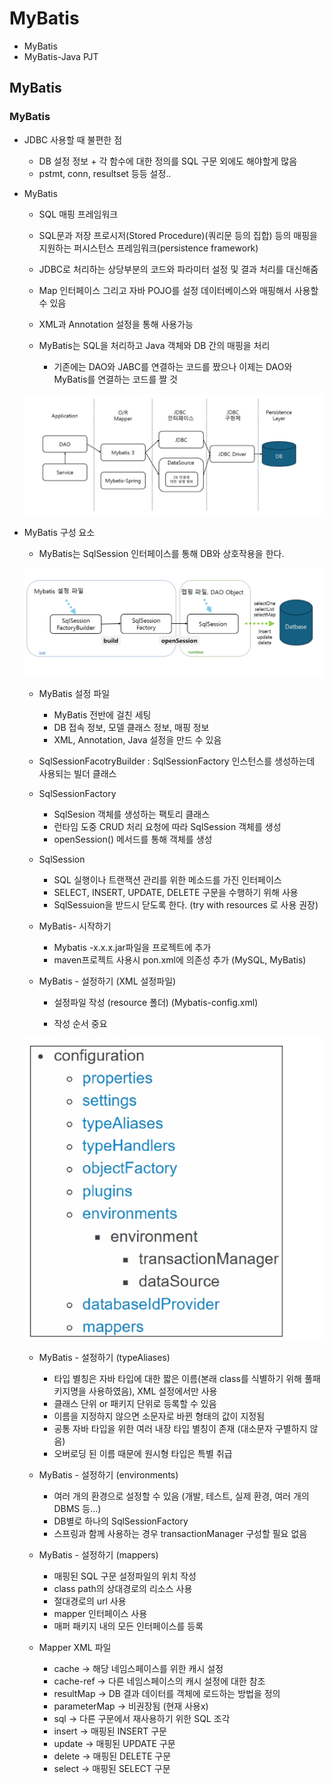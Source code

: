 # MyBatis
- MyBatis
- MyBatis-Java PJT

## MyBatis
### MyBatis
- JDBC 사용할 때 불편한 점
    - DB 설정 정보 + 각 함수에 대한 정의를 SQL 구문 외에도 해야할게 많음
    - pstmt, conn, resultset 등등 설정..
- MyBatis
    - SQL 매핑 프레임워크
    - SQL문과 저장 프로시저(Stored Procedure)(쿼리문 등의 집합) 등의 매핑을 지원하는 퍼시스턴스 프레임워크(persistence framework)
    - JDBC로 처리하는 상당부분의 코드와 파라미터 설정 및 결과 처리를 대신해줌
    - Map 인터페이스 그리고 자바 POJO를 설정 데이터베이스와 매핑해서 사용할 수 있음
    - XML과 Annotation 설정을 통해 사용가능

    - MyBatis는 SQL을 처리하고 Java 객체와 DB 간의 매핑을 처리
        - 기존에는 DAO와 JABC를 연결하는 코드를 짰으나 이제는 DAO와 MyBatis를 연결하는 코드를 짤 것 

    ![image](./image/MyBatis1.PNG)

- MyBatis 구성 요소
    - MyBatis는 SqlSession 인터페이스를 통해 DB와 상호작용을 한다.

    ![image](./image/Mybatis2.PNG)

    - MyBatis 설정 파일
        - MyBatis 전반에 걸친 세팅
        - DB 접속 정보, 모델 클래스 정보, 매핑 정보
        - XML, Annotation, Java 설정을 만드 수 있음
    - SqlSessionFacotryBuilder : SqlSessionFactory 인스턴스를 생성하는데 사용되는 빌더 클래스

    - SqlSessionFactory
        - SqlSesion 객체를 생성하는 팩토리 클래스
        - 런타임 도중 CRUD 처리 요청에 따라 SqlSession 객체를 생성
        - openSession() 메서드를 통해 객체를 생성
    - SqlSession
        - SQL 실행이나 트랜잭션 관리를 위한 메소드를 가진 인터페이스
        - SELECT, INSERT, UPDATE, DELETE 구문을 수행하기 위해 사용
        - SqlSessuion을 받드시 닫도록 한다. (try with resources 로 사용 권장)

    - MyBatis- 시작하기
        - Mybatis -x.x.x.jar파일을 프로젝트에 추가
        - maven프로젝트 사용시 pon.xml에 의존성 추가  (MySQL, MyBatis)
    - MyBatis - 설정하기 (XML 설정파일)
        - 설정파일 작성 (resource 폴더) (Mybatis-config.xml)

        - 작성 순서 중요

    ![image](./image/MybatisSetting.PNG)

    - MyBatis - 설정하기 (typeAliases)
        - 타입 별칭은 자바 타입에 대한 짧은 이름(본래 class를 식별하기 위해 풀패키지명을 사용하였음), XML 설정에서만 사용
        - 클래스 단위 or 패키지 단위로 등록할 수 있음
        - 이름을 지정하지 않으면 소문자로 바뀐 형태의 값이 지정됨
        - 공통 자바 타입을 위한 여러 내장 타입 별칭이 존재 (대소문자 구별하지 않음)
        - 오버로딩 된 이름 때문에 원시형 타입은 특별 취급

    - MyBatis - 설정하기 (environments)
        - 여러 개의 환경으로 설정할 수 있음 (개발, 테스트, 실제 환경, 여러 개의 DBMS 등...)
        - DB별로 하나의 SqlSessionFactory
        - 스프링과 함께 사용하는 경우 transactionManager 구성할 필요 없음
    - MyBatis - 설정하기 (mappers)
        - 매핑된 SQL 구문 설정파일의 위치 작성
        - class path의 상대경로의 리소스 사용
        - 절대경로의 url 사용
        - mapper 인터페이스 사용
        - 매퍼 패키지 내의 모든 인터페이스를 등록
    - Mapper XML 파일
        - cache -> 해당 네임스페이스를 위한 캐시 설정
        - cache-ref -> 다른 네임스페이스의 캐시 설정에 대한 참조
        - resultMap -> DB 결과 데이터를 객체에 로드하는 방법을 정의
        - parameterMap -> 비권장됨 (현재 사용x)
        - sql -> 다른 구문에서 재사용하기 위한 SQL 조각
        - insert -> 매핑된 INSERT 구문
        - update -> 매핑된 UPDATE 구문
        - delete -> 매핑된 DELETE 구문
        - select -> 매핑된 SELECT 구문
